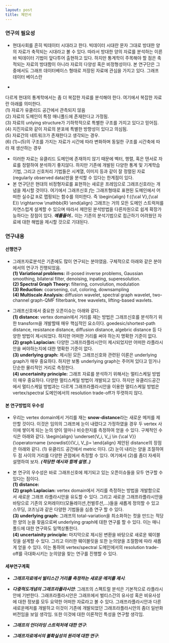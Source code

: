 ```yaml
---
layout: post
title: 제안서 
---
```


### 연구의 필요성
- 현대사회를 흔히 빅데이터 시대라고 한다. 빅데이터 시대란 문자 그대로 방대한 양의 자료가 축적되는 시대라고 볼 수 있다. 따라서 방대한 양의 자료를 분석하는 이른바 빅데이터 기법이 앞다투어 출현하고 있다. 하지만 통계학이 주목해야 할 점은 축적되는 자료의 방대함이 아니라 자료의 다양성 혹은 비정형성이다. 본 연구단은 그중에서도 그래프 데이터베이스 형태로 저장된 자료에 관심을 가지고 있다. 그래프 데이터 베이스란 

- 

다르게 현대의 통계학에서는 좀 더 복잡한 자료를 분석해야 한다. 여기에서 복잡한 자료란 아래를 의미한다. <br/>
(1) 자료가 유클리드 공간에서 관측되지 않음 <br/>
(2) 자료의 도메인이 특정 매니폴드에 존재한다고 가정됨. <br/>
(3) 자료의 unlying structure가 기하학적으로 특별한 구조를 가지고 있다고 믿어짐. <br/>
(4) 지진자료와 같이 자료의 분포에 특별한 방향성이 있다고 의심됨. <br/>
(5) 자료간의 네트워크가 존재한다고 생각되는 경우. <br/>
(6) (1)~(5)의 구조를 가지는 자료가 시간에 따라 변화하며 동일한 구조를 시간축에 따라 재 생산하는 경우 <br/>
- 이러한 자료는 유클리드 도메인에 존재하지 않기 때문에 벡터, 행렬, 혹은 텐서로 자료를 정렬하여 분석하기 좋지않다. 하지만 기존에 개발된 다양한 통계 및 기계학습 기법, 그리고 신호처리 기법들은 시계열, 이미지 등과 같이 잘 정렬된 자료(regularly observed data)만을 분석할 수 있다는 한계점이 있다. 
- 본 연구단은 현대의 비정형자료를 표현하는 새로운 프레임으로 그래프신호라는 개념을 제시할 것이다. 여기에서 그래프신호 $f$는 그래프형태로 표현된 도메인에서 어떠한 실수값 $\mathbb{R}$로 맵핑되는 함수를 의미한다. 즉
\begin{align}
 f:({\cal V},{\cal E}) \rightarrow \mathbb{R}
\end{align}
그래프는 거의 모든 도메인 스트럭처를 자연스럽게 설계할 수 있으며 따라서 제안된 분석방법을 다른차원으로 쉽게 확장가능하다는 장점이 있다. ***예를들어..***
이는 기존의 분석기법으로 접근하기 어려웠던 자료에 대한 해법을 제시할 것으로 기대된다. 

### 연구내용 
#### 선행연구
- 그래프자료분석은 기존에도 많이 연구되는 분야였음. 구체적으로 아래와 같은 분야에서의 연구가 진행되었음. <br/>
**(1) Variational problems:** ill-posed inverse problems, Gaussian smoothing, bilateral filter, denoising, inpating, superesolution.<br/>
**(2) Spectral Graph Theory:** filtering, convolution, modulation<br/>
**(3) Reduction:** coarsening, cut, coloring, downsampling <br/>
**(4) Multiscale Analysis:** diffusion wavelet, spectral graph wavelet, two-channel graph-QMF filterbank, tree wavelets, lifting-based wavlets. <br/>

- 그래프신호에서 중요한 오픈이슈는 아래와 같다. <br/>
**(1) distance:** vertex domain에서 거리를 재는 방법은 그래프신호를 분석하기 위한 transform을 개발할때 매우 핵심적인 요소이다. goedesic/shortest-path distance, resistance distance, diffusion distance, algebric distance 등 다양한 방법이 제시되었다. 하지만 어떠한 거리를 써야 하는지 명확한 기준이 없다. <br/>
**(2) graph Laplacian:** 다양한 그래프라플라시안이 제시되었지만 어떠한 라플라시안을 써야하는지에 대한 명확한 기준이 없다. <br/>
**(3) underlying graph:** 제시된 모든 그래프신호와 관련된 이론은 underlying graph가 매우 중요하다. 하지만 보통 underlying graph는 주어져 있다고 믿거나 단순한 물리적인 거리로 측정한다. <br/>
**(4) uncertainity principle:** 그래프 자료를 분석하기 위해서는 멀티스케일 방법이 매우 중요하다. 다양한 멀티스케일 방법이 개발되고 있다. 하지만 유클리드공간에서 멀티스케일 방법과는 다르게 그래프라플라시안을 이용한 멀티스케일 방법은 vertex/spectral 도메인에서의 resolution trade-off가 뚜렷하지 않다. 

#### 본 연구방법의 우수성

- 우리는 vertex domain에서 거리를 재는 **snow-distance**라는 새로운 메저를 제안할 것이다. 이것은 임의의 그래프에 눈이 내렸다고 가정하였을 경우 두 vertex 사이에 쌓이게 되는 눈의 양이 얼마나 비슷한지를 측정하여 얻을 수 있다. 구체적인 수식은 아래와 같다. 
\begin{align}
\underset{V_i, V_j \in {\cal V}}{\operatorname {snowdist}}(V_i, V_j)=
\end{align}
제안된 distance의 장점은 아래와 같다. (1) 유클리드 공간에서 metric 이다. (2) 눈이 내리는 양을 조절하여 두 점 사이의 거리를 다양한 관점에서 측정할 수 있다. 여기에서 (2)를 좀더 자세히 설명하여 보자. ***(적당한 예시와 함께 설명..)*** 

- 본 연구의 우수성은 바로 그래프신호에 제기되고 있는 오픈이슈들을 모두 연구할 수 있다는 점이다. <br/>
**(1) distance:** <br/>
**(2) graph Laplacian:** vertex domain에서 거리를 측정하는 방법을 개발함으로서 새로운 그래프 라플라시안을 유도할 수 있다. 그리고 새로운 그래프라플라시안을 바탕으로 기존의 오퍼레이터(모듈레이션,컨벌루션,...)들을 새롭게 정의할 수 있고 스무딩, 코즈닝과 같은 다양한 기법들을 심층 연구 할 수 있다. <br/>
**(3) underlying graph:** 그래프의 total-variation을 최소화하는 컷을 만드는 적당한 양의 눈을 찾음으로써 underlying graph에 대한 연구를 할 수 있다. 이는 매니폴드에 대한 연구와도 일맥상통한다. <br/>
**(4) uncertainity principle:** 마지막으로 제시된 변환을 바탕으로 새로운 웨이블릿을 설계할 수 있다. 그리고 이러한 웨이블릿을 또한 눈의양을 조절함에 따라 새롭게 얻을 수 있다. 이는 통하여 vertex/spectral 도메인에서의 resolution trade-off를 극대화시키는 눈의양을 찾는 연구를 진행할 수 있다. <br/>


#### 세부연구계획
- ***그래프자료에서 벌티스간 거리를 측정하는 새로운 메저를 제시***: 

- ***다중척도개념의 그래프라플라시안***: 그래프의 스펙트럴 분석은 기본적으로 라플라시안에 기반한다. 그래프라플라시안은 그래프에서 벌티스간의 유사성 혹은 비유사성에 대한 정보를 모두 요약한 어떠한 자료라고 볼 수 있다. 그래프라플라시안과 다른 새로운메저를 개발하고 이것이 기존에 개발되었던 그래프라플라시안의 좀더 일반화 버전임을 보일 생각임. 또한 이것에 대한 이론적인 특성을 연구할 생각임. 

- ***그래프의 언더라잉 스트럭처에 대한 연구***: 

- ***그래프자료에서의 불확실성의 원리에 대한 연구***: 
